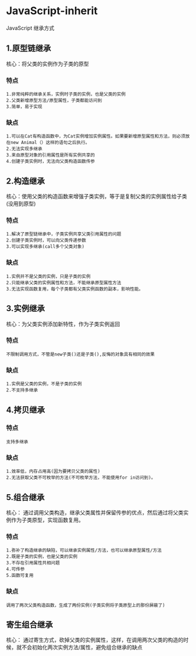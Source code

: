 # JavaScript-inherit
JavaScript 继承方式
## 1.原型链继承
核心：将父类的实例作为子类的原型
### 特点
    1.非常纯粹的继承关系，实例时子类的实例，也是父类的实例
    2.父类新增原型方法/原型属性，子类都能访问到
    3.简单，易于实现
### 缺点
    1.可以在Cat有构造函数中，为Cat实例增加实例属性。如果要新增原型属性和方法，则必须放在new Animal（）这样的语句之后执行。
    2.无法实现多继承
    3.来自原型对象的引用属性是所有实例共享的
    4.创建子类实例时，无法向父类构造函数传参

## 2.构造继承
核心：使用父类的构造函数来增强子类实例，等于是复制父类的实例属性给子类(没用到原型)
### 特点
    1.解决了原型链继承中，子类实例共享父类引用属性的问题
    2.创建子类实例时，可以向父类传递参数
    3.可以实现多继承(call多个父类对象)
### 缺点
    1.实例并不是父类的实例，只是子类的实例
    2.只能继承父类的实例属性和方法，不能继承原型属性方法
    3.无法实现函数复用，每个子类都有父类实例函数的副本，影响性能。

## 3.实例继承
核心：为父类实例添加新特性，作为子类实例返回
### 特点
    不限制调用方式，不管是new子类()还是子类(),反悔的对象具有相同的效果
### 缺点
    1.实例是父类的实例，不是子类的实例
    2.不支持多继承

## 4.拷贝继承
### 特点
    支持多继承
### 缺点
    1.效率低，内存占用高(因为要拷贝父类的属性)
    2.无法获取父类不可枚举的方法(不可枚举方法，不能使用for in访问到)。


## 5.组合继承
核心： 通过调用父类构造，继承父类属性并保留传参的优点，然后通过将父类实例作为子类原型，实现函数复用。
### 特点
    1.弥补了构造继承的缺陷，可以继承实例属性/方法，也可以继承原型属性/方法
    2.既是子类的实例，也是父类的实例
    3.不存在引用属性共相问题
    4.可传参
    5.函数可复用
### 缺点
    调用了两次父类构造函数，生成了两份实例(子类实例将子类原型上的那份屏蔽了)

## 寄生组合继承
核心： 通过寄生方式，砍掉父类的实例属性，这样，在调用两次父类的构造的时候，就不会初始化两次实例方法/属性，避免组合继承的缺点

